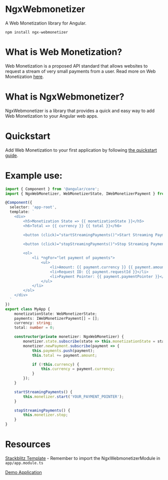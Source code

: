 # NgxWebmonetizer
A Web Monetization library for Angular.

```
npm install ngx-webmonetizer
```

# What is Web Monetization?
Web Monetization is a proposed API standard that allows websites to request a stream of very small payments from a user. Read more on Web Monetization [here](https://webmonetization.org/docs/explainer).

# What is NgxWebmonetizer?
NgxWebmonetizer is a library that provides a quick and easy way to add Web Monetization to your Angular web apps.

# Quickstart
Add Web Monetization to your first application by following [the quickstart guide](docs/quickstart.md).

# Example use:
```typescript
import { Component } from '@angular/core';
import { NgxWebMonetizer, WebMonetizerState, IWebMonetizerPayment } from 'ngx-webmonetizer';

@Component({
  selector: 'app-root',
  template: `
    <div>
        <h5>Monetization State => {{ monetizationState }}</h5>
        <h6>Total => {{ currency }} {{ total }}</h6>

        <button (click)="startStreamingPayments()">Start Streaming Payments</button>
        
        <button (click)="stopStreamingPayments()">Stop Streaming Payments</button>

        <ol>
            <li *ngFor="let payment of payments">
                <ul>
                    <li>Amount: {{ payment.currency }} {{ payment.amount }}</li>
                    <li>Request ID: {{ payment.requestId }}</li>
                    <li>Payment Pointer: {{ payment.paymentPointer }}</li>
                </ul>
            </li>
        </ol>
    </div>
  `
})
export class MyApp {
    monetizationState: WebMonetizerState;
    payments: IWebMonetizerPayment[] = [];
    currency: string;
    total: number = 0;

    constructor(private monetizer: NgxWebMonetizer) {
        monetizer.state.subscribe(state => this.monetizationState = state);
        monetizer.newPayment.subscribe(payment => {
            this.payments.push(payment);
            this.total += payment.amount;

            if (!this.currency) {
                this.currency = payment.currency;
            }
        });
    }

    startStreamingPayments() {
        this.monetizer.start('YOUR_PAYMENT_POINTER');
    }

    stopStreamingPayments() {
        this.monetizer.stop;
    }
}

```

# Resources
[Stackblitz Template](https://stackblitz.com/edit/ngx-webmonetizer-demo) - Remember to import the NgxWebmonetizerModule in `app/app.module.ts`

[Demo Application](https://comefundme-9957f.web.app)